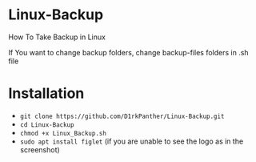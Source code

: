 # Linux-Backup
How To Take Backup in Linux 


If You want to change backup folders, change backup-files folders in .sh file


# Installation
* `git clone https://github.com/D1rkPanther/Linux-Backup.git`
* `cd Linux-Backup`
* `chmod +x Linux_Backup.sh`
* `sudo apt install figlet` (if you are unable to see the logo as in the screenshot)

